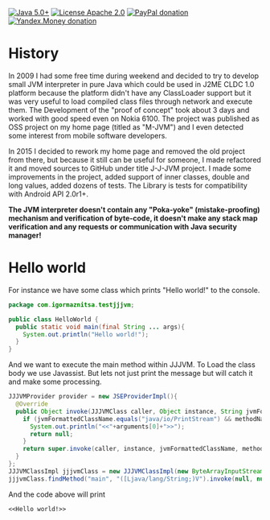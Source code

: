 [![Java 5.0+](https://img.shields.io/badge/java-5.0%2b-green.svg)](http://www.oracle.com/technetwork/java/javase/downloads/index.html)
[![License Apache 2.0](https://img.shields.io/badge/license-Apache%20License%202.0-green.svg)](http://www.apache.org/licenses/LICENSE-2.0)
[![PayPal donation](https://img.shields.io/badge/donation-PayPal-red.svg)](https://www.paypal.com/cgi-bin/webscr?cmd=_s-xclick&hosted_button_id=AHWJHJFBAWGL2)
[![Yandex.Money donation](https://img.shields.io/badge/donation-Я.деньги-yellow.svg)](http://yasobe.ru/na/iamoss)

# History
In 2009 I had some free time during weekend and decided to try to develop small JVM interpreter in pure Java which could be used in J2ME CLDC 1.0 platform because the platform didn't have any ClassLoader support but it was very useful to load compiled class files through network and execute them. The Development of the "proof of concept" took about 3 days and worked with good speed even on Nokia 6100. The project was published as OSS project on my home page (titled as "M-JVM") and I even detected some interest from mobile software developers.  

In 2015 I decided to rework my home page and removed the old project from there, but because it still can be useful for someone, I made refactored it and moved sources to GitHub under title J-J-JVM project. I made some improvements in the project, added support of inner classes, double and long values, added dozens of tests. The Library is tests for compatibility with Android API 2.0r1+.    

__The JVM interpreter doesn't contain any "Poka-yoke" (mistake-proofing) mechanism and verification of byte-code, it doesn't make any stack map verification and any requests or communication with Java security manager!__

# Hello world
For instance we have some class which prints "Hello world!" to the console.
```Java
package com.igormaznitsa.testjjjvm;

public class HelloWorld {
  public static void main(final String ... args){
    System.out.println("Hello world!");
  }
}
```
And we want to execute the main method within JJJVM. To Load the class body we use Javassist. But lets not just print the message but will catch it and make some processing.
```Java
JJJVMProvider provider = new JSEProviderImpl(){
  @Override
  public Object invoke(JJJVMClass caller, Object instance, String jvmFormattedClassName, String methodName, String methodSignature, Object[] arguments) throws Throwable {
    if (jvmFormattedClassName.equals("java/io/PrintStream") && methodName.equals("println") && methodSignature.equals("(Ljava/lang/String;)V")){
      System.out.println("<<"+arguments[0]+">>");
      return null;
    }
    return super.invoke(caller, instance, jvmFormattedClassName, methodName, methodSignature, arguments); //To change body of generated methods, choose Tools | Templates.
  }
};
JJJVMClassImpl jjjvmClass = new JJJVMClassImpl(new ByteArrayInputStream(javassist.ClassPool.getDefault().get("com.igormaznitsa.testjjjvm.HelloWorld").toBytecode()), provider);
jjjvmClass.findMethod("main", "([Ljava/lang/String;)V").invoke(null, null);
```
And the code above will print
```
<<Hello world!>>
```
